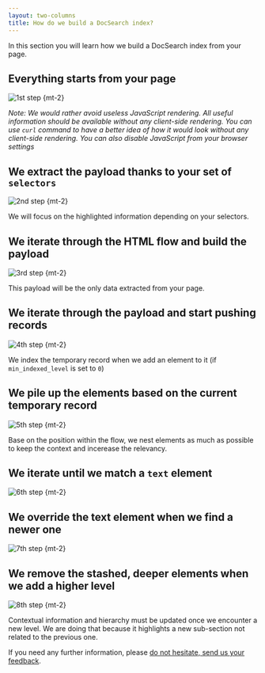 ```yaml
---
layout: two-columns
title: How do we build a DocSearch index?
---
```


In this section you will learn how we build a DocSearch index from your page.

## Everything starts from your page

![1st step][2] {mt-2}

_Note: We would rather avoid useless JavaScript rendering. All useful
information should be available without any client-side rendering. You can use
`curl` command to have a better idea of how it would look without any
client-side rendering. You can also disable JavaScript from your browser
settings_

## We extract the payload thanks to your set of `selectors`

![2nd step][3] {mt-2}

We will focus on the highlighted information depending on your selectors.

## We iterate through the HTML flow and build the payload

![3rd step][4] {mt-2}

This payload will be the only data extracted from your page.

## We iterate through the payload and start pushing records

![4th step][5] {mt-2}

We index the temporary record when we add an element to it (if
`min_indexed_level` is set to `0`)

## We pile up the elements based on the current temporary record

![5th step][6] {mt-2}

Base on the position within the flow, we nest elements as much as possible to
keep the context and incerease the relevancy.

## We iterate until we match a `text` element

![6th step][7] {mt-2}

## We override the text element when we find a newer one

![7th step][8] {mt-2}

## We remove the stashed, deeper elements when we add a higher level

![8th step][9] {mt-2}

Contextual information and hierarchy must be updated once we encounter a new
level. We are doing that because it highlights a new sub-section not related to
the previous one.

If you need any further information, please [do not hesitate, send us your
feedback][1].

[1]: mailto:docsearch@algolia.com
[2]: ./assets/build_index/how_do_we_build_docsearch_index_1.png
[3]: ./assets/build_index/how_do_we_build_docsearch_index_2.png
[4]: ./assets/build_index/how_do_we_build_docsearch_index_3.png
[5]: ./assets/build_index/how_do_we_build_docsearch_index_4.png
[6]: ./assets/build_index/how_do_we_build_docsearch_index_5.png
[7]: ./assets/build_index/how_do_we_build_docsearch_index_6.png
[8]: ./assets/build_index/how_do_we_build_docsearch_index_7.png
[9]: ./assets/build_index/how_do_we_build_docsearch_index_8.png
